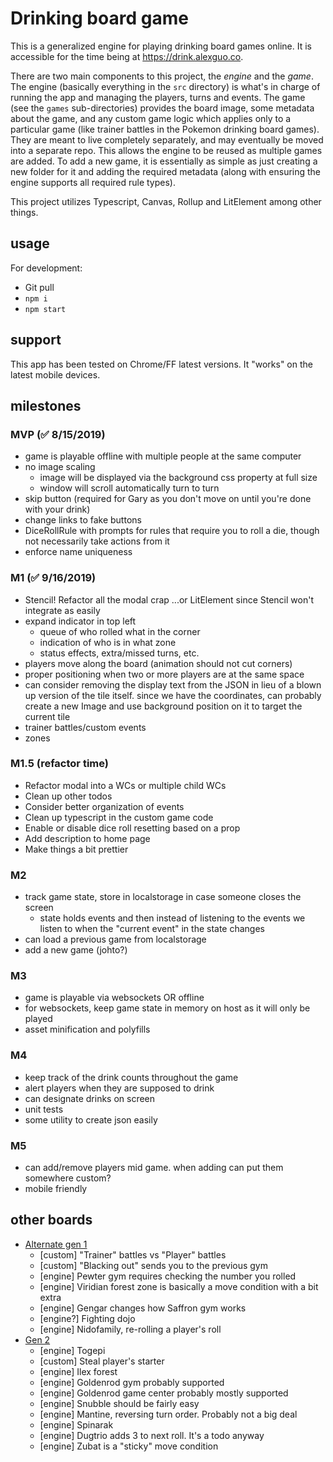 # Drinking board game

This is a generalized engine for playing drinking board games online. It is accessible for the time being at https://drink.alexguo.co.

There are two main components to this project, the *engine* and the *game*. The engine (basically everything in the `src` directory) is what's in charge of running the app and managing the players, turns and events. The game (see the `games` sub-directories) provides the board image, some metadata about the game, and any custom game logic which applies only to a particular game (like trainer battles in the Pokemon drinking board games). They are meant to live completely separately, and may eventually be moved into a separate repo. This allows the engine to be reused as multiple games are added. To add a new game, it is essentially as simple as just creating a new folder for it and adding the required metadata (along with ensuring the engine supports all required rule types). 

This project utilizes Typescript, Canvas, Rollup and LitElement among other things. 

## usage
For development:
* Git pull
* `npm i`
* `npm start`

## support
This app has been tested on Chrome/FF latest versions. It "works" on the latest mobile devices.

## milestones

### MVP (✅ 8/15/2019)
* game is playable offline with multiple people at the same computer
* no image scaling
  * image will be displayed via the background css property at full size
  * window will scroll automatically turn to turn
* skip button (required for Gary as you don't move on until you're done with your drink)
* change links to fake buttons
* DiceRollRule with prompts for rules that require you to roll a die, though not necessarily take actions from it
* enforce name uniqueness

### M1 (✅ 9/16/2019)
* Stencil! Refactor all the modal crap ...or LitElement since Stencil won't integrate as easily
* expand indicator in top left
  * queue of who rolled what in the corner
  * indication of who is in what zone
  * status effects, extra/missed turns, etc.
* players move along the board (animation should not cut corners)
* proper positioning when two or more players are at the same space
* can consider removing the display text from the JSON in lieu of a blown up version of the tile itself. since we have the coordinates, can probably create a new Image and use background position on it to target the current tile
* trainer battles/custom events
* zones

### M1.5 (refactor time)
* Refactor modal into a WCs or multiple child WCs
* Clean up other todos
* Consider better organization of events
* Clean up typescript in the custom game code
* Enable or disable dice roll resetting based on a prop
* Add description to home page
* Make things a bit prettier

### M2
* track game state, store in localstorage in case someone closes the screen
  * state holds events and then instead of listening to the events we listen to when the "current event" in the state changes
* can load a previous game from localstorage
* add a new game (johto?)

### M3
* game is playable via websockets OR offline
* for websockets, keep game state in memory on host as it will only be played
* asset minification and polyfills

### M4
* keep track of the drink counts throughout the game
* alert players when they are supposed to drink
* can designate drinks on screen
* unit tests
* some utility to create json easily

### M5
* can add/remove players mid game. when adding can put them somewhere custom?
* mobile friendly

## other boards
* [Alternate gen 1](https://i.imgur.com/l8CK6ru.jpg)
  * [custom] "Trainer" battles vs "Player" battles
  * [custom] "Blacking out" sends you to the previous gym
  * [engine] Pewter gym requires checking the number you rolled
  * [engine] Viridian forest zone is basically a move condition with a bit extra
  * [engine] Gengar changes how Saffron gym works
  * [engine?] Fighting dojo
  * [engine] Nidofamily, re-rolling a player's roll
* [Gen 2](https://i.imgur.com/lkzZxfm.png)
  * [engine] Togepi
  * [custom] Steal player's starter
  * [engine] Ilex forest
  * [engine] Goldenrod gym probably supported
  * [engine] Goldenrod game center probably mostly supported
  * [engine] Snubble should be fairly easy
  * [engine] Mantine, reversing turn order. Probably not a big deal
  * [engine] Spinarak
  * [engine] Dugtrio adds 3 to next roll. It's a todo anyway
  * [engine] Zubat is a "sticky" move condition